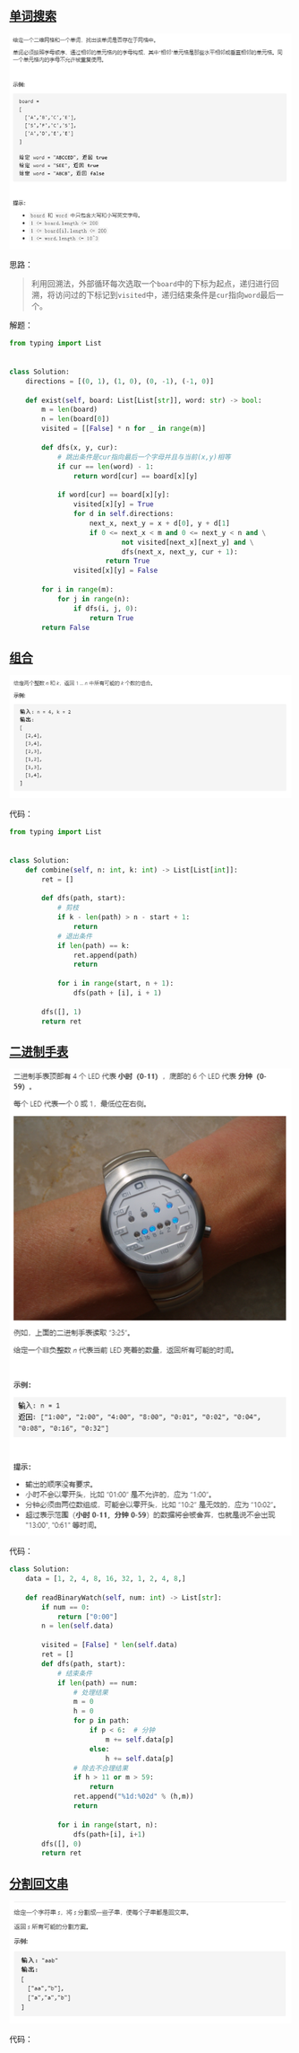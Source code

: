 ## [单词搜索](https://leetcode-cn.com/problems/word-search/)

<img src="https://raw.githubusercontent.com/fadeawaylove/article-images/master/1602502277792.png" alt="1602502277792" style="zoom:200%;" />

思路：

>利用回溯法，外部循环每次选取一个`board`中的下标为起点，递归进行回溯，将访问过的下标记到`visited`中，递归结束条件是`cur`指向`word`最后一个。

解题：

```python
from typing import List


class Solution:
    directions = [(0, 1), (1, 0), (0, -1), (-1, 0)]

    def exist(self, board: List[List[str]], word: str) -> bool:
        m = len(board)
        n = len(board[0])
        visited = [[False] * n for _ in range(m)]

        def dfs(x, y, cur):
            # 跳出条件是cur指向最后一个字母并且与当前(x,y)相等
            if cur == len(word) - 1:
                return word[cur] == board[x][y]

            if word[cur] == board[x][y]:
                visited[x][y] = True
                for d in self.directions:
                    next_x, next_y = x + d[0], y + d[1]
                    if 0 <= next_x < m and 0 <= next_y < n and \
                            not visited[next_x][next_y] and \
                            dfs(next_x, next_y, cur + 1):
                        return True
                visited[x][y] = False

        for i in range(m):
            for j in range(n):
                if dfs(i, j, 0):
                    return True
        return False
```



## [组合](https://leetcode-cn.com/problems/combinations/)

<img src="https://raw.githubusercontent.com/fadeawaylove/article-images/master/1602559561326.png" alt="1602559561326" style="zoom:200%;" />

代码：

```python
from typing import List


class Solution:
    def combine(self, n: int, k: int) -> List[List[int]]:
        ret = []

        def dfs(path, start):
            # 剪枝
            if k - len(path) > n - start + 1:
                return
            # 退出条件
            if len(path) == k:
                ret.append(path)
                return

            for i in range(start, n + 1):
                dfs(path + [i], i + 1)

        dfs([], 1)
        return ret
```



## [二进制手表](https://leetcode-cn.com/problems/binary-watch/)

<img src="https://raw.githubusercontent.com/fadeawaylove/article-images/master/1602818807510.png" alt="1602818807510" style="zoom: 200%;" />

代码：

```python
class Solution:
    data = [1, 2, 4, 8, 16, 32, 1, 2, 4, 8,]

    def readBinaryWatch(self, num: int) -> List[str]:
        if num == 0:
            return ["0:00"]
        n = len(self.data)

        visited = [False] * len(self.data)
        ret = []
        def dfs(path, start):
            # 结束条件
            if len(path) == num:
                # 处理结果
                m = 0
                h = 0
                for p in path:
                    if p < 6:  # 分钟
                        m += self.data[p]
                    else:
                        h += self.data[p]
                # 除去不合理结果
                if h > 11 or m > 59:
                    return
                ret.append("%1d:%02d" % (h,m))
                return

            for i in range(start, n):
                dfs(path+[i], i+1)
        dfs([], 0)
        return ret

```

## [分割回文串](https://leetcode-cn.com/problems/palindrome-partitioning/)

<img src="https://raw.githubusercontent.com/fadeawaylove/article-images/master/1603109053643.png" alt="1603109053643" style="zoom:200%;" />

代码：

```python


```

